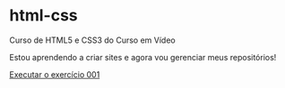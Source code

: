 # html-css
 Curso de HTML5 e CSS3 do Curso em Vídeo

 Estou aprendendo a criar sites e agora vou gerenciar meus repositórios!

 <a href="https://ygorjalves.github.io/html-css/exercicios/ex001/index.html"> Executar o exercício 001 </a>
